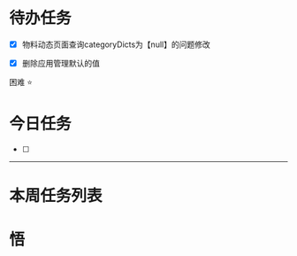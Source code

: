 # 待办任务
- [x] 物料动态页面查询categoryDicts为【null】的问题修改
- [x] 删除应用管理默认的值


困难
⭐

# 今日任务
- [ ] 




------
# 本周任务列表



# 悟